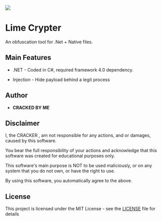 
<img src="https://i.imgur.com/2k40yRA.png">

# Lime Crypter

An obfuscation tool for .Net + Native files.

## Main Features

* .NET - Coded in C#, required framework 4.0 dependency.
 
* Injection - Hide payload behind a legit process
  



## Author

* **CRACKED BY ME** 


## Disclaimer

I, the CRACKER , am not responsible for any actions, and or damages, caused by this software.

You bear the full responsibility of your actions and acknowledge that this software was created for educational purposes only.

This software's main purpose is NOT to be used maliciously, or on any system that you do not own, or have the right to use.

By using this software, you automatically agree to the above.


## License

This project is licensed under the MIT License - see the [LICENSE](/LICENSE) file for details
